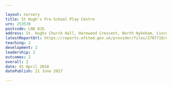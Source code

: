 ```yaml
---

layout: nursery
title: St Hugh's Pre-School Play Centre
urn: 253570
postcode: LN6 8JG
address: St. Hughs Church Hall, Harewood Crescent, North Hykeham, Lincoln, LN6 8JG
latestReportUrl: https://reports.ofsted.gov.uk/provider/files/2707719/urn/253570.pdf
teaching: 2
development: 2
leadership: 2
outcomes: 2
overall: 2
date: 01 April 2018 
datePublish: 21 June 2017

---
```

